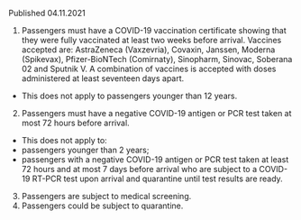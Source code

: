 Published 04.11.2021
1. Passengers must have a COVID-19 vaccination certificate showing that they were fully vaccinated at least two weeks before arrival. Vaccines accepted are: AstraZeneca (Vaxzevria), Covaxin, Janssen, Moderna (Spikevax), Pfizer-BioNTech (Comirnaty), Sinopharm, Sinovac, Soberana 02 and Sputnik V. A combination of vaccines is accepted with doses administered at least seventeen days apart.
- This does not apply to passengers younger than 12 years.
2. Passengers must have a negative COVID-19 antigen or PCR test taken at most 72 hours before arrival.
- This does not apply to:
- passengers younger than 2 years;
- passengers with a negative COVID-19 antigen or PCR test taken at least 72 hours and at most 7 days before arrival who are subject to a COVID-19 RT-PCR test upon arrival and quarantine until test results are ready.
3. Passengers are subject to medical screening.
4. Passengers could be subject to quarantine.